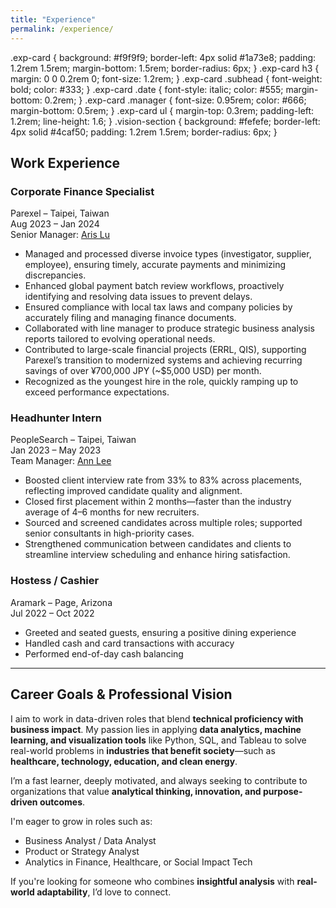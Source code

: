 ```yaml
---
title: "Experience"
permalink: /experience/
---
```


<style>
.site-header {
  position: sticky;
  top: 0;
  z-index: 10;
  background: white;
  border-bottom: 1px solid #eee;
}
</style>

.exp-card {
  background: #f9f9f9;
  border-left: 4px solid #1a73e8;
  padding: 1.2rem 1.5rem;
  margin-bottom: 1.5rem;
  border-radius: 6px;
}
.exp-card h3 {
  margin: 0 0 0.2rem 0;
  font-size: 1.2rem;
}
.exp-card .subhead {
  font-weight: bold;
  color: #333;
}
.exp-card .date {
  font-style: italic;
  color: #555;
  margin-bottom: 0.2rem;
}
.exp-card .manager {
  font-size: 0.95rem;
  color: #666;
  margin-bottom: 0.5rem;
}
.exp-card ul {
  margin-top: 0.3rem;
  padding-left: 1.2rem;
  line-height: 1.6;
}
.vision-section {
  background: #fefefe;
  border-left: 4px solid #4caf50;
  padding: 1.2rem 1.5rem;
  border-radius: 6px;
}
</style>

## Work Experience

<div class="exp-card">
  <h3>Corporate Finance Specialist</h3>
  <div class="subhead">Parexel – Taipei, Taiwan</div>
  <div class="date">Aug 2023 – Jan 2024</div>
  <div class="manager">Senior Manager: <a href="https://www.linkedin.com/in/aris-lu-2b7b2b87/" target="_blank">Aris Lu</a></div>
  <ul>
    <li>Managed and processed diverse invoice types (investigator, supplier, employee), ensuring timely, accurate payments and minimizing discrepancies.</li>
    <li>Enhanced global payment batch review workflows, proactively identifying and resolving data issues to prevent delays.</li>
    <li>Ensured compliance with local tax laws and company policies by accurately filing and managing finance documents.</li>
    <li>Collaborated with line manager to produce strategic business analysis reports tailored to evolving operational needs.</li>
    <li>Contributed to large-scale financial projects (ERRL, QIS), supporting Parexel’s transition to modernized systems and achieving recurring savings of over ¥700,000 JPY (~$5,000 USD) per month.</li>
    <li>Recognized as the youngest hire in the role, quickly ramping up to exceed performance expectations.</li>
  </ul>
</div>

<div class="exp-card">
  <h3>Headhunter Intern</h3>
  <div class="subhead">PeopleSearch – Taipei, Taiwan</div>
  <div class="date">Jan 2023 – May 2023</div>
  <div class="manager">Team Manager: <a href="https://www.linkedin.com/in/annleepst/" target="_blank">Ann Lee</a></div>
  <ul>
    <li>Boosted client interview rate from 33% to 83% across placements, reflecting improved candidate quality and alignment.</li>
    <li>Closed first placement within 2 months—faster than the industry average of 4–6 months for new recruiters.</li>
    <li>Sourced and screened candidates across multiple roles; supported senior consultants in high-priority cases.</li>
    <li>Strengthened communication between candidates and clients to streamline interview scheduling and enhance hiring satisfaction.</li>
  </ul>
</div>

<div class="exp-card">
  <h3>Hostess / Cashier</h3>
  <div class="subhead">Aramark – Page, Arizona</div>
  <div class="date">Jul 2022 – Oct 2022</div>
  <ul>
    <li>Greeted and seated guests, ensuring a positive dining experience</li>
    <li>Handled cash and card transactions with accuracy</li>
    <li>Performed end-of-day cash balancing</li>
  </ul>
</div>

---

## Career Goals & Professional Vision

<div class="vision-section">
  <p>I aim to work in data-driven roles that blend <strong>technical proficiency with business impact</strong>. My passion lies in applying <strong>data analytics, machine learning, and visualization tools</strong> like Python, SQL, and Tableau to solve real-world problems in <strong>industries that benefit society</strong>—such as <strong>healthcare, technology, education, and clean energy</strong>.</p>

  <p>I’m a fast learner, deeply motivated, and always seeking to contribute to organizations that value <strong>analytical thinking, innovation, and purpose-driven outcomes</strong>.</p>

  <p>I'm eager to grow in roles such as:</p>
  <ul>
    <li>Business Analyst / Data Analyst</li>
    <li>Product or Strategy Analyst</li>
    <li>Analytics in Finance, Healthcare, or Social Impact Tech</li>
  </ul>

  <p>If you're looking for someone who combines <strong>insightful analysis</strong> with <strong>real-world adaptability</strong>, I’d love to connect.</p>
</div>
